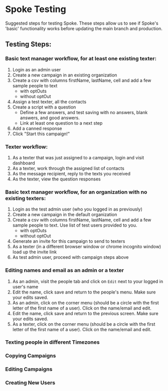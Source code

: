 # Spoke Testing
Suggested steps for testing Spoke. These steps allow us to see if Spoke's 'basic' functionality works before updating the main branch and production.

## Testing Steps:
### Basic text manager workflow, for at least one existing texter:
1. Login as an admin user
2. Create a new campaign in an existing organization
3. Create a csv with columns firstName, lastName, cell and add a few sample people to text
   * with optOuts
   * without optOut
4. Assign a test texter, all the contacts
5. Create a script with a question
   * Define a few answers, and test saving with no answers, blank answers, and good answers.
   * Link at least one question to a next step
6. Add a canned response
7. Click "Start this campaign!"

### Texter workflow:
1. As a texter that was just assigned to a campaign, login and visit dashboard
2. As a texter, work through the assigned list of contacts
3. As the message recipient, reply to the texts you received
4. As the texter, view the question responses

### Basic text manager workflow, for an organization with no existing texters:
1. Login as the test admin user (who you logged in as previously)
2. Create a new campaign in the default organization
3. Create a csv with columns firstName, lastName, cell and add a few sample people to text. Use list of test users provided to you.
   * with optOuts
   * without optOut
4. Generate an invite for this campaign to send to texters
5. As a texter (in a different browser window or chrome incognito window) load up the invite link
6. As test admin user, proceed with campaign steps above

### Editing names and email as an admin or a texter
1. As an admin, visit the people tab and click on `Edit` next to your logged in user's name
2. Edit the name, click save and return to the people's menu. Make sure your edits saved.
3. As an admin, click on the corner menu (should be a circle with the first letter of the first name of a user). Click on the name/email and edit.
4. Edit the name, click save and return to the previous screen. Make sure your edits saved.
5. As a texter, click on the corner menu (should be a circle with the first letter of the first name of a user). Click on the name/email and edit.

### Texting people in different Timezones

### Copying Campaigns

### Editing Campaigns

### Creating New Users
